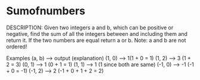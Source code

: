 # Sumofnumbers
DESCRIPTION: Given two integers a and b, which can be positive or negative, find the sum of all the integers between and including them and return it. If the two numbers are equal return a or b.  Note: a and b are not ordered! 

Examples (a, b) --> output (explanation) (1, 0) --> 1(1 + 0 = 1)
(1, 2) --> 3 (1 + 2 = 3)
(0, 1) --> 1 (0 + 1 = 1)
(1, 1) --> 1 (1 since both are same) 
(-1, 0) --> -1 (-1 + 0 = -1)
(-1, 2) --> 2 (-1 + 0 + 1 + 2 = 2)
